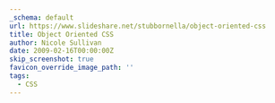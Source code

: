 ```yaml
---
_schema: default
url: https://www.slideshare.net/stubbornella/object-oriented-css
title: Object Oriented CSS
author: Nicole Sullivan
date: 2009-02-16T00:00:00Z
skip_screenshot: true
favicon_override_image_path: ''
tags:
  - CSS
---
```


